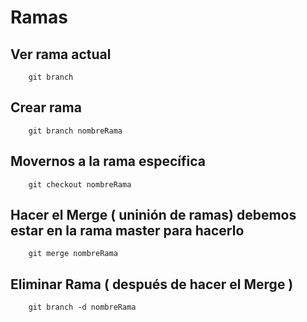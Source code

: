 # Ramas 

## Ver rama actual
```
    git branch
```

## Crear rama
```
    git branch nombreRama
```
## Movernos a la rama específica
```
    git checkout nombreRama
```
## Hacer el Merge ( uninión de ramas) debemos estar en la rama master para hacerlo
```
    git merge nombreRama
```
## Eliminar Rama ( después de hacer el Merge )
```
    git branch -d nombreRama
```
